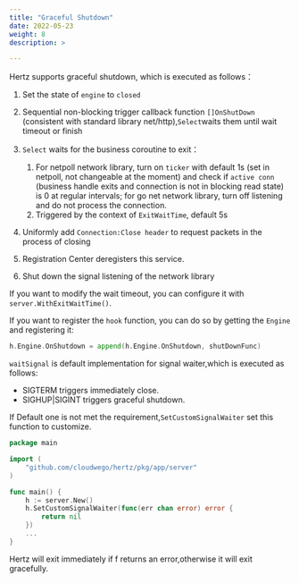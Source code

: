 ```yaml
---
title: "Graceful Shutdown"
date: 2022-05-23
weight: 8
description: >

---
```


Hertz supports graceful shutdown, which is executed as follows：

1. Set the state of `engine` to `closed`

2. Sequential non-blocking trigger callback function `[]OnShutDown` (consistent with standard library net/http),`Select`waits them until wait timeout or finish

3. `Select` waits for the business coroutine to exit：
   1. For netpoll network library, turn on `ticker` with default 1s (set in netpoll, not changeable at the moment) and check if `active conn` (business handle exits and connection is not in blocking read state) is 0 at regular intervals; for go net network library, turn off listening and do not process the connection.
   2. Triggered by the context of `ExitWaitTime`, default 5s
   
4. Uniformly add `Connection:Close header` to request packets in the process of closing

5. Registration Center deregisters this service.

6. Shut down the signal listening of the network library

If you want to modify the wait timeout, you can configure it with `server.WithExitWaitTime()`.

If you want to register the `hook` function, you can do so by getting the `Engine` and registering it:

```go
h.Engine.OnShutdown = append(h.Engine.OnShutdown, shutDownFunc)
```

`waitSignal` is default implementation for signal waiter,which is executed as follows:
- SIGTERM triggers immediately close.
- SIGHUP|SIGINT triggers graceful shutdown.

If Default one is not met the requirement,`SetCustomSignalWaiter` set this function to customize.
```go
package main

import (
	"github.com/cloudwego/hertz/pkg/app/server"
)

func main() {
	h := server.New()
	h.SetCustomSignalWaiter(func(err chan error) error {
		return nil
	})
	...
}

```
Hertz will exit immediately if f returns an error,otherwise it will exit gracefully.
